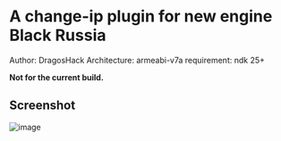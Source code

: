 # A change-ip plugin for new engine Black Russia

Author: DragosHack
Architecture: armeabi-v7a
requirement: ndk 25+

**Not for the current build.**

## Screenshot
![image](https://github.com/user-attachments/assets/f13a026c-a411-4e90-a489-3ca39f5dde09)
